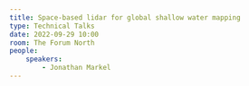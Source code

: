```yaml
---
title: Space-based lidar for global shallow water mapping
type: Technical Talks
date: 2022-09-29 10:00
room: The Forum North
people:
    speakers:
        - Jonathan Markel
---
```

